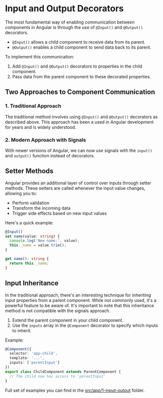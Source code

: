 # Input and Output Decorators

The most fundamental way of enabling communication between components in Angular is through the use of `@Input()` and `@Output()` decorators.

- `@Input()` allows a child component to receive data from its parent.
- `@Output()` enables a child component to send data back to its parent.

To implement this communication:

1. Add `@Input()` and `@Output()` decorators to properties in the child component.
2. Pass data from the parent component to these decorated properties.

## Two Approaches to Component Communication

### 1. Traditional Approach

The traditional method involves using `@Input()` and `@Output()` decorators as
described above. This approach has been a used in Angular development for 
years and is widely understood.

### 2. Modern Approach with Signals

With newer versions of Angular, we can now use signals with the `input()`
and `output()` function instead of decorators.

## Setter Methods

Angular provides an additional layer of control over inputs through setter methods. These setters are called whenever the input value changes, allowing you to:

- Perform validation
- Transform the incoming data
- Trigger side effects based on new input values

Here's a quick example:

```typescript
@Input()
set name(value: string) {
  console.log('New name:', value);
  this._name = value.trim();
}

get name(): string {
  return this._name;
}
```

## Input Inheritance

In the traditional approach, there's an interesting technique for inheriting input properties from a parent component. 
While not commonly used, it's a powerful feature to be aware of. It's important to note that this inheritance method is not compatible with the signals approach.


1. Extend the parent component in your child component.
2. Use the `inputs` array in the `@Component` decorator to specify which inputs to inherit.

Example:

```typescript
@Component({
  selector: 'app-child',
  template: '...',
  inputs: ['parentInput']
})
export class ChildComponent extends ParentComponent {
  // The child now has access to 'parentInput'
}
```

Full set of examples you can find in the [src/app/1-input-output](src/app/1-input-output) folder.
